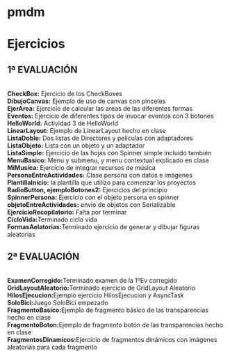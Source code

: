 # pmdm
<h1>Ejercicios</h1>
<h2>1ª EVALUACIÓN</h2><br>
<b>CheckBox:</b> Ejercicio de los CheckBoxes<br>
<b>DibujoCanvas:</b> Ejemplo de uso de canvas con pinceles<br>
<b>EjerArea:</b> Ejercicio de calcular las areas de las diferentes formas<br>
<b>Eventos:</b> Ejercicio de diferentes tipos de invocar eventos con 3 botones<br>
<b>HelloWorld:</b> Actividad 3 de HelloWorld<br>
<b>LinearLayout:</b> Ejemplo de LinearLayout hecho en clase<br>
<b>ListaDoble:</b>  Dos listas de Directores y películas con adaptadores<br>
<b>ListaObjeto:</b> Lista con un objeto y un adaptador<br>
<b>ListaSimple:</b> Ejercicio de las hojas con Spinner simple incluido también<br>
<b>MenuBasico:</b> Menu y submenu, y menu contextual explicado en clase<br>
<b>MiMusica:</b> Ejercicio de integrar recursos de música<br>
<b>PersonaEntreActividades:</b> Clase persona con datos e imágenes<br>
<b>PlantillaInicio:</b> la plantilla que utilizo para comenzar los proyectos<br>
<b>RadioButton, ejemploBotones2:</b> Ejercicios del principio<br>
<b>SpinnerPersona:</b> Ejercicio con el objeto persona en spinner<br>
<b>objetoEntreActividades:</b> envío de objetos con Serializable<br>
<b>EjercicioRecopilatorio:</b> Falta por terminar<br>
<b>CicloVida:</b>Terminado ciclo vida<br>
<b>FormasAelatorias:</b>Terminado ejercicio de generar y dibujar figuras aleatorias<br>
<h2>2ª EVALUACIÓN</h2><br>
<b>ExamenCorregido:</b>Terminado examen de la 1ºEv corregido<br>
<b>GridLayoutAleatorio:</b>Terminado ejercicio de GridLayout Aleatorio<br>
<b>HilosEjecucion:</b>Ejemplo ejercicio HilosEjecucion y AsyncTask<br>
<b>SoloBici:</b>Juego SoloBici empezado<br>
<b>FragmentoBasico:</b>Ejemplo de fragmento básico de las transparencias hecho en clase<br>
<b>FragmentoBoton:</b>Ejemplo de fragmento botón de las transparencias hecho en clase<br>
<b>FragmentosDinamicos:</b>Ejercicio de fragmentos dinámicos con imágenes aleatorias para cada fragmento<br>
